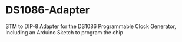 # DS1086-Adapter
STM to DIP-8 Adapter for the DS1086 Programmable Clock Generator, Including an Arduino Sketch to program the chip
